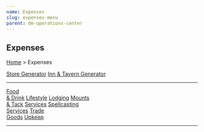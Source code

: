 ```yaml
---
name: Expenses
slug: expenses-menu
parent: dm-operations-center
---
```

## Expenses
[Home](dm-operations-center) > Expenses

<div class="menu-container">
    <a href="store-generator">Store Generator</a>
    <a href="inn-and-tavern-generator">Inn & Tavern Generator</a>
</div>
<hr/>
<div class="menu-container">
    <a href="food-and-drink">Food<br/> & Drink</a>
    <a href="lifestyle">Lifestyle</a>
    <a href="lodging">Lodging</a>
    <a href="mounts-and-tack">Mounts<br/> & Tack</a>
    <a href="services">Services</a>
    <a href="spellcasting-services">Spellcasting<br/> Services</a>
    <a href="trade-goods">Trade<br/> Goods</a>
    <a href="upkeep">Upkeep</a>
</div>
<hr/>